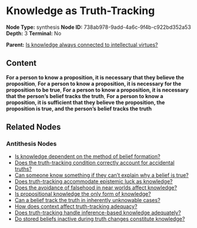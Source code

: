 # Knowledge as Truth-Tracking

**Node Type:** synthesis
**Node ID:** 738ab978-9add-4a6c-9f4b-c922bd352a53
**Depth:** 3
**Terminal:** No

**Parent:** [Is knowledge always connected to intellectual virtues?](is-knowledge-always-connected-to-intellectual-virtues-antithesis-c8b41566-8921-43f9-bece-dbd8c25bfc66.md)

## Content

**For a person to know a proposition, it is necessary that they believe the proposition**, **For a person to know a proposition, it is necessary for the proposition to be true**, **For a person to know a proposition, it is necessary that the person’s belief tracks the truth**, **For a person to know a proposition, it is sufficient that they believe the proposition, the proposition is true, and the person’s belief tracks the truth**

## Related Nodes

### Antithesis Nodes

- [Is knowledge dependent on the method of belief formation?](is-knowledge-dependent-on-the-method-of-belief-formation-antithesis-4a8f2d1b-5092-4af0-9ca0-00e35590d76e.md)
- [Does the truth-tracking condition correctly account for accidental truths?](does-the-truth-tracking-condition-correctly-account-for-accidental-truths-antithesis-37654e07-9ad5-49be-83ff-4be71e47aec1.md)
- [Can someone know something if they can’t explain why a belief is true?](can-someone-know-something-if-they-cant-explain-why-a-belief-is-true-antithesis-ccfa9e5a-f1a4-4e32-b923-8c1fe3c71395.md)
- [Does truth-tracking accommodate epistemic luck as knowledge?](does-truth-tracking-accommodate-epistemic-luck-as-knowledge-antithesis-f7d05827-8439-4cb1-a9dc-33092fdb0be0.md)
- [Does the avoidance of falsehood in near worlds affect knowledge?](does-the-avoidance-of-falsehood-in-near-worlds-affect-knowledge-antithesis-68df7de7-8eaa-4da0-b394-22d033471a80.md)
- [Is propositional knowledge the only form of knowledge?](is-propositional-knowledge-the-only-form-of-knowledge-antithesis-1ae7570b-ba2b-48ca-b9e9-d4dd74917b5a.md)
- [Can a belief track the truth in inherently unknowable cases?](can-a-belief-track-the-truth-in-inherently-unknowable-cases-antithesis-7daa33b8-fbe0-48fd-a1c1-7685be6b43cc.md)
- [How does context affect truth-tracking adequacy?](how-does-context-affect-truth-tracking-adequacy-antithesis-10baf056-866f-412d-9d7a-f8c4f6e56c6b.md)
- [Does truth-tracking handle inference-based knowledge adequately?](does-truth-tracking-handle-inference-based-knowledge-adequately-antithesis-345e7201-39ff-412e-b255-d98add0068f0.md)
- [Do stored beliefs inactive during truth changes constitute knowledge?](do-stored-beliefs-inactive-during-truth-changes-constitute-knowledge-antithesis-90122b9b-3137-4d77-96d3-05dc8e9ac379.md)
